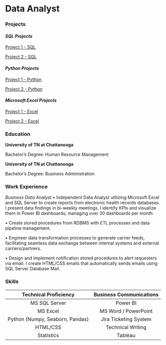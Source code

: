 # Data Analyst

### Projects
#### _SQL Projects_
[Project 1 - SQL](https://github.com/ClemonsJarred/DataAnalystPortfolio/blob/main/Vet_SQL.sql) 


[Project 2 - SQL](https://github.com/ClemonsJarred/DataAnalystPortfolio/blob/fa05d0378be3fdbfebe18ddd33f992d1e54b70ae/Game_Sales_SQL.sql)

#### _Python Projects_
[Project 1 - Python](https://github.com/ClemonsJarred/DataAnalystPortfolio/blob/main/diabetes1.ipynb)

[Project 2 - Python](https://github.com/ClemonsJarred/DataAnalystPortfolio/blob/main/hate-crime.ipynb)

#### _Microsoft Excel Projects_
[Project 1 - Excel](https://1drv.ms/x/s!AhEUIU-nD_3qgdNl2IZHRUtwuFct7Q?e=sNbjEf)

[Project 2 - Excel](https://1drv.ms/x/s!AhEUIU-nD_3qgdNc0M04XOTQ3dBiWA?e=CcGHGj)

### Education
**University of TN at Chattanooga**

Bachelor’s Degree: Human Resource Management

**University of TN at Chattanooga**

Bachelor’s Degree: Business Administration

### Work Experience
_Business Data Analyst_
•	Independent Data Analyst utilizing Microsoft Excel and SQL Server to create reports from electronic health records databases. I present data findings in bi-weekly meetings. I identify KPIs and visualize them in Power BI dashboards, managing over 30 dashboards per month

•	Create stored procedures from RDBMS with ETL processes and data pipeline management. 

•	Engineer data transformation processes to generate carrier feeds, facilitating seamless data exchange between internal systems and external carriers/partners.

•	Design and implement notification stored procedures to alert requesters via email. I create HTML/CSS emails that automatically sends emails using SQL Server Database Mail.

### Skills
| Technical Proficiency | Business Communications |
| :-----: | :---: |
| MS SQL Server | Power BI   |
| MS Excel | MS Word / PowerPoint   |
| Python (Numpy, Seaborn, Pandas) | Jira Ticketing System   |
| HTML/CSS | Technical Writing  |
| Statistics | Tableau |





